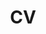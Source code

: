 ---
layout: cv
permalink: /cv/
title: CV
nav: true
nav_order: 4
cv_pdf: example_pdf.pdf
toc:
  sidebar: left
---